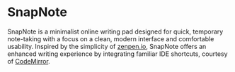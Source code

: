 # SnapNote

SnapNote is a minimalist online writing pad designed for quick, temporary note-taking with a focus on a clean, modern interface and comfortable usability. Inspired by the simplicity of [zenpen.io](https://zenpen.io), SnapNote offers an enhanced writing experience by integrating familiar IDE shortcuts, courtesy of [CodeMirror](https://codemirror.net/).

